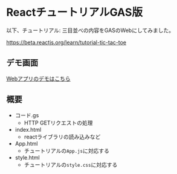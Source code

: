 # ReactチュートリアルGAS版

以下、チュートリアル: 三目並べの内容をGASのWebにしてみました。

https://beta.reactjs.org/learn/tutorial-tic-tac-toe

## デモ画面

[Webアプリのデモはこちら](https://script.google.com/macros/s/AKfycbwLMgt5JqhDETkeaSoAqJ0iWOqLpWL57Bs8cKJnuaJWnCKILbCkic6OF0F1h099ehMXtQ/exec)

## 概要

- コード.gs
  - HTTP GETリクエストの処理 
- index.html
  - reactライブラリの読み込みなど
- App.html
  - チュートリアルの`App.js`に対応する
- style.html
  - チュートリアルの`style.css`に対応する
